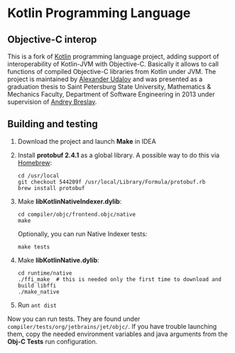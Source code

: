 # Kotlin Programming Language

## Objective-C interop

This is a fork of [Kotlin](https://github.com/JetBrains/Kotlin) programming language project, adding support of interoperability of Kotlin-JVM with Objective-C.
Basically it allows to call functions of compiled Objective-C libraries from Kotlin under JVM.
The project is maintained by [Alexander Udalov](https://github.com/udalov) and was presented as a graduation thesis to Saint Petersburg State University, Mathematics & Mechanics Faculty, Department of Software Engineering in 2013 under supervision of [Andrey Breslav](https://github.com/abreslav).

## Building and testing

1. Download the project and launch **Make** in IDEA

2. Install **protobuf 2.4.1** as a global library.
   A possible way to do this via [Homebrew](https://github.com/mxcl/homebrew):

   ```
   cd /usr/local
   git checkout 544209f /usr/local/Library/Formula/protobuf.rb
   brew install protobuf
   ```

3. Make **libKotlinNativeIndexer.dylib**:
   ```
   cd compiler/objc/frontend.objc/native
   make
   ```

   Optionally, you can run Native Indexer tests:
   ```
   make tests
   ```

4. Make **libKotlinNative.dylib**:
   ```
   cd runtime/native
   ./ffi_make  # this is needed only the first time to download and build libffi
   ./make_native
   ```

5. Run `ant dist`

Now you can run tests. They are found under `compiler/tests/org/jetbrains/jet/objc/`. If you have trouble launching them, copy the needed environment variables and java arguments from the **Obj-C Tests** run configuration.
